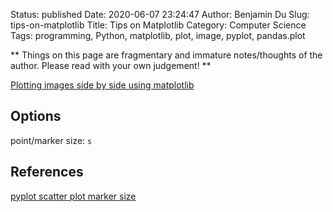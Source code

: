 Status: published
Date: 2020-06-07 23:24:47
Author: Benjamin Du
Slug: tips-on-matplotlib
Title: Tips on Matplotlib
Category: Computer Science
Tags: programming, Python, matplotlib, plot, image, pyplot, pandas.plot

**
Things on this page are fragmentary and immature notes/thoughts of the author.
Please read with your own judgement!
**

[Plotting images side by side using matplotlib](https://stackoverflow.com/questions/41793931/plotting-images-side-by-side-using-matplotlib)

## Options

point/marker size: `s`

## References

[pyplot scatter plot marker size](https://stackoverflow.com/questions/14827650/pyplot-scatter-plot-marker-size)